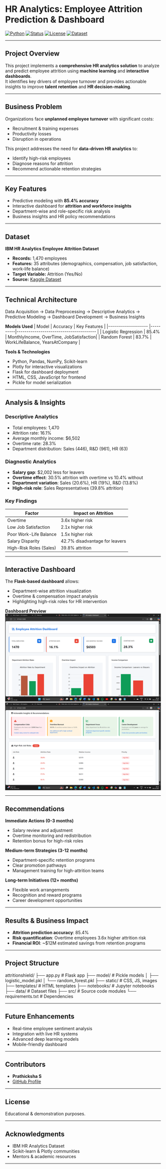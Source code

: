 # HR Analytics: Employee Attrition Prediction & Dashboard

[![Python](https://img.shields.io/badge/Python-3.11-blue?logo=python&logoColor=white)](https://www.python.org/)
[![Status](https://img.shields.io/badge/Status-Completed-success)]()
[![License](https://img.shields.io/badge/License-Educational-lightgrey)]()
[![Dataset](https://img.shields.io/badge/Dataset-IBM%20HR%20Analytics-yellow)](https://www.kaggle.com/datasets/pavansubhasht/ibm-hr-analytics-attrition-dataset)

---

## Project Overview
This project implements a **comprehensive HR analytics solution** to analyze and predict employee attrition using **machine learning** and **interactive dashboards**.  
It identifies key drivers of employee turnover and provides actionable insights to improve **talent retention** and **HR decision-making**.

---

## Business Problem
Organizations face **unplanned employee turnover** with significant costs:
- Recruitment & training expenses
- Productivity losses
- Disruption in operations

This project addresses the need for **data-driven HR analytics** to:
- Identify high-risk employees
- Diagnose reasons for attrition
- Recommend actionable retention strategies

---

## Key Features
- Predictive modeling with **85.4% accuracy**
- Interactive dashboard for **attrition and workforce insights**
- Department-wise and role-specific risk analysis
- Business insights and HR policy recommendations

---

## Dataset
**IBM HR Analytics Employee Attrition Dataset**
- **Records:** 1,470 employees  
- **Features:** 35 attributes (demographics, compensation, job satisfaction, work-life balance)  
- **Target Variable:** Attrition (Yes/No)  
- **Source:** [Kaggle Dataset](https://www.kaggle.com/datasets/pavansubhasht/ibm-hr-analytics-attrition-dataset)

---

## Technical Architecture

Data Acquisition → Data Preprocessing → Descriptive Analytics →  
Predictive Modeling → Dashboard Development → Business Insights

**Models Used**
| Model               | Accuracy | Key Features                            |
|-------------------- |----------|---------------------------------------- |
| Logistic Regression | 85.4%    | MonthlyIncome, OverTime, JobSatisfaction|
| Random Forest       | 83.7%    | WorkLifeBalance, YearsAtCompany         |

**Tools & Technologies**
- Python, Pandas, NumPy, Scikit-learn  
- Plotly for interactive visualizations  
- Flask for dashboard deployment  
- HTML, CSS, JavaScript for frontend  
- Pickle for model serialization

---

## Analysis & Insights

### Descriptive Analytics
- Total employees: 1,470  
- Attrition rate: 16.1%  
- Average monthly income: $6,502  
- Overtime rate: 28.3%  
- Department distribution: Sales (446), R&D (961), HR (63)

### Diagnostic Analytics
- **Salary gap**: $2,002 less for leavers  
- **Overtime effect**: 30.5% attrition with overtime vs 10.4% without  
- **Department variation**: Sales (20.6%), HR (19%), R&D (13.8%)  
- **High-risk role**: Sales Representatives (39.8% attrition)

### Key Findings
| Factor                  | Impact on Attrition            |
|-------------------------|--------------------------------|
| Overtime                | 3.6x higher risk               |
| Low Job Satisfaction    | 2.1x higher risk               |
| Poor Work-Life Balance  | 1.5x higher risk               |
| Salary Disparity        | 42.7% disadvantage for leavers |
| High-Risk Roles (Sales) | 39.8% attrition                |

---

## Interactive Dashboard
The **Flask-based dashboard** allows:
- Department-wise attrition visualization  
- Overtime & compensation impact analysis  
- Highlighting high-risk roles for HR intervention

**Dashboard Preview**  
![Dashboard Preview](./results/dashboard.png)  
![Dashboard Preview](./results/dashboard2.png)  

---

## Recommendations

**Immediate Actions (0-3 months)**
- Salary review and adjustment  
- Overtime monitoring and redistribution  
- Retention bonus for high-risk roles

**Medium-term Strategies (3-12 months)**
- Department-specific retention programs  
- Clear promotion pathways  
- Management training for high-attrition teams

**Long-term Initiatives (12+ months)**
- Flexible work arrangements  
- Recognition and reward programs  
- Career development opportunities

---

## Results & Business Impact
- **Attrition prediction accuracy**: 85.4%  
- **Risk quantification**: Overtime employees 3.6x higher attrition risk  
- **Financial ROI**: ~$12M estimated savings from retention programs  

---

## Project Structure
attritionshield/
├── app.py # Flask app
├── model/ # Pickle models
│ ├── logistic_model.pkl
│ └── random_forest.pkl
├── static/ # CSS, JS, images
├── templates/ # HTML templates
├── notebooks/ # Jupyter notebooks
├── data/ # Dataset files
├── src/ # Source code modules
└── requirements.txt # Dependencies

---

## Future Enhancements
- Real-time employee sentiment analysis  
- Integration with live HR systems  
- Advanced deep learning models  
- Mobile-friendly dashboard

---

## Contributors
- **Prathicksha S** 
- [GitHub Profile](https://github.com/prathickshaselvaraj)

---

## License
Educational & demonstration purposes.

---

## Acknowledgments
- IBM HR Analytics Dataset  
- Scikit-learn & Plotly communities  
- Mentors & academic resources

---
